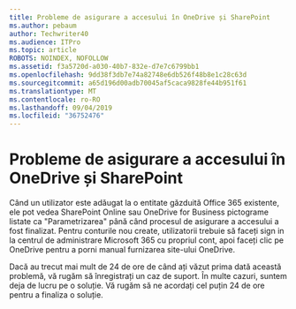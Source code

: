 ```yaml
---
title: Probleme de asigurare a accesului în OneDrive și SharePoint
ms.author: pebaum
author: Techwriter40
ms.audience: ITPro
ms.topic: article
ROBOTS: NOINDEX, NOFOLLOW
ms.assetid: f3a5720d-a030-40b7-832e-d7e7c6799bb1
ms.openlocfilehash: 9dd38f3db7e74a82748e6db526f48b8e1c28c63d
ms.sourcegitcommit: a65d196d00adb70045af5caca9828fe44b951f61
ms.translationtype: MT
ms.contentlocale: ro-RO
ms.lasthandoff: 09/04/2019
ms.locfileid: "36752476"
---
```

# <a name="provisioning-issues-in-onedrive-and-sharepoint"></a>Probleme de asigurare a accesului în OneDrive și SharePoint

Când un utilizator este adăugat la o entitate găzduită Office 365 existente, ele pot vedea SharePoint Online sau OneDrive for Business pictograme listate ca "Parametrizarea" până când procesul de asigurare a accesului a fost finalizat. Pentru conturile nou create, utilizatorii trebuie să faceți sign in la centrul de administrare Microsoft 365 cu propriul cont, apoi faceți clic pe OneDrive pentru a porni manual furnizarea site-ului OneDrive.
  
Dacă au trecut mai mult de 24 de ore de când ați văzut prima dată această problemă, vă rugăm să înregistrați un caz de suport. În multe cazuri, suntem deja de lucru pe o soluție. Vă rugăm să ne acordați cel puțin 24 de ore pentru a finaliza o soluție.
  